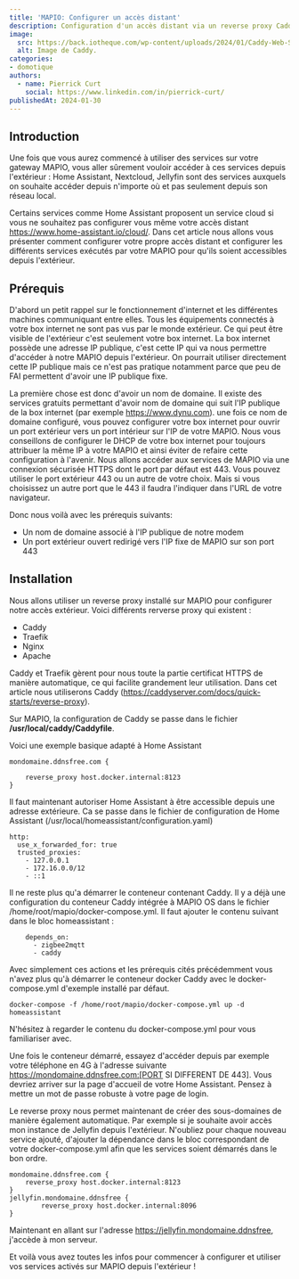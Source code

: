 ```yaml
---
title: 'MAPIO: Configurer un accès distant'
description: Configuration d'un accès distant via un reverse proxy Caddy sur MAPIO. 
image:
  src: https://back.iotheque.com/wp-content/uploads/2024/01/Caddy-Web-Server-980x668-optimized.png.webp
  alt: Image de Caddy.
categories:
- domotique
authors:
  - name: Pierrick Curt
    social: https://www.linkedin.com/in/pierrick-curt/
publishedAt: 2024-01-30
---
```



## Introduction

Une fois que vous aurez commencé à utiliser des services sur votre gateway MAPIO, vous aller sûrement vouloir accéder à ces services depuis l'extérieur : Home Assistant, Nextcloud, Jellyfin sont des services auxquels on souhaite accéder depuis n'importe où et pas seulement depuis son réseau local.

Certains services comme Home Assistant proposent un service cloud si vous ne souhaitez pas configurer vous même votre accès distant https://www.home-assistant.io/cloud/. Dans cet article nous allons vous présenter comment configurer votre propre accès distant et configurer les différents services exécutés par votre MAPIO pour qu'ils soient accessibles depuis l'extérieur.

## Prérequis

D'abord un petit rappel sur le fonctionnement d'internet et les différentes machines communiquant entre elles. Tous les équipements connectés à votre box internet ne sont pas vus par le monde extérieur. Ce qui peut être visible de l'extérieur c'est seulement votre box internet. La box internet possède une adresse IP publique, c'est cette IP qui va nous permettre d'accéder à notre MAPIO depuis l'extérieur. On pourrait utiliser directement cette IP publique mais ce n'est pas pratique notamment parce que peu de FAI permettent d'avoir une IP publique fixe.

La première chose est donc d'avoir un nom de domaine. Il existe des services gratuits permettant d'avoir nom de domaine qui suit l'IP publique de la box internet (par exemple https://www.dynu.com). une fois ce nom de domaine configuré, vous pouvez configurer votre box internet pour ouvrir un port extérieur vers un port intérieur sur l'IP de votre MAPIO. Nous vous conseillons de configurer le DHCP de votre box internet pour toujours attribuer la même IP à votre MAPIO et ainsi éviter de refaire cette configuration à l'avenir. Nous allons accéder aux services de MAPIO via une connexion sécurisée HTTPS dont le port par défaut est 443. Vous pouvez utiliser le port extérieur 443 ou un autre de votre choix. Mais si vous choisissez un autre port que le 443 il faudra l'indiquer dans l'URL de votre navigateur.

Donc nous voilà avec les prérequis suivants:
- Un nom de domaine associé à l'IP publique de notre modem
- Un port extérieur ouvert redirigé vers l'IP fixe de MAPIO sur son port 443

## Installation

Nous allons utiliser un reverse proxy installé sur MAPIO pour configurer notre accès extérieur. Voici différents rerverse proxy qui existent :

- Caddy
- Traefik
- Nginx
- Apache


Caddy et Traefik gèrent pour nous toute la partie certificat HTTPS de manière automatique, ce qui facilite grandement leur utilisation. Dans cet article nous utiliserons Caddy (https://caddyserver.com/docs/quick-starts/reverse-proxy).

Sur MAPIO, la configuration de Caddy se passe dans le fichier **/usr/local/caddy/Caddyfile**.

Voici une exemple basique adapté à Home Assistant

```
mondomaine.ddnsfree.com {
        
	reverse_proxy host.docker.internal:8123
}
```

Il faut maintenant autoriser Home Assistant à être accessible depuis une adresse extérieure. Ca se passe dans le fichier de configuration de Home Assistant (/usr/local/homeassistant/configuration.yaml)

```
http:
  use_x_forwarded_for: true
  trusted_proxies:
    - 127.0.0.1
    - 172.16.0.0/12
    - ::1
```

Il ne reste plus qu'a démarrer le conteneur contenant Caddy. Il y a déjà une configuration du conteneur Caddy intégrée à MAPIO OS dans le fichier /home/root/mapio/docker-compose.yml. Il faut ajouter le contenu suivant dans le bloc homeassistant :

```
    depends_on:
      - zigbee2mqtt
      - caddy
```

Avec simplement ces actions et les prérequis cités précédemment vous n'avez plus qu'à démarrer le conteneur docker Caddy avec le docker-compose.yml d'exemple installé par défaut.

```
docker-compose -f /home/root/mapio/docker-compose.yml up -d homeassistant
```

N'hésitez à regarder le contenu du docker-compose.yml pour vous familiariser avec.

Une fois le conteneur démarré, essayez d'accéder depuis par exemple votre téléphone en 4G à l'adresse suivante  https://mondomaine.ddnsfree.com:[PORT SI DIFFERENT DE 443]. Vous devriez arriver sur la page d'accueil de votre Home Assistant. Pensez à mettre un mot de passe robuste à votre page de login.

Le reverse proxy nous permet maintenant de créer des sous-domaines de manière également automatique. Par exemple si je souhaite avoir accès mon instance de Jellyfin depuis l'extérieur. N'oubliez pour chaque nouveau service ajouté, d'ajouter la dépendance dans le bloc correspondant de votre docker-compose.yml afin que les services soient démarrés dans le bon ordre.

```
mondomaine.ddnsfree.com {
	reverse_proxy host.docker.internal:8123
}
jellyfin.mondomaine.ddnsfree {
        reverse_proxy host.docker.internal:8096
}
```

Maintenant en allant sur l'adresse https://jellyfin.mondomaine.ddnsfree, j'accède à mon serveur. 

Et voilà vous avez toutes les infos pour commencer à configurer et utiliser vos services activés sur MAPIO depuis l'extérieur !